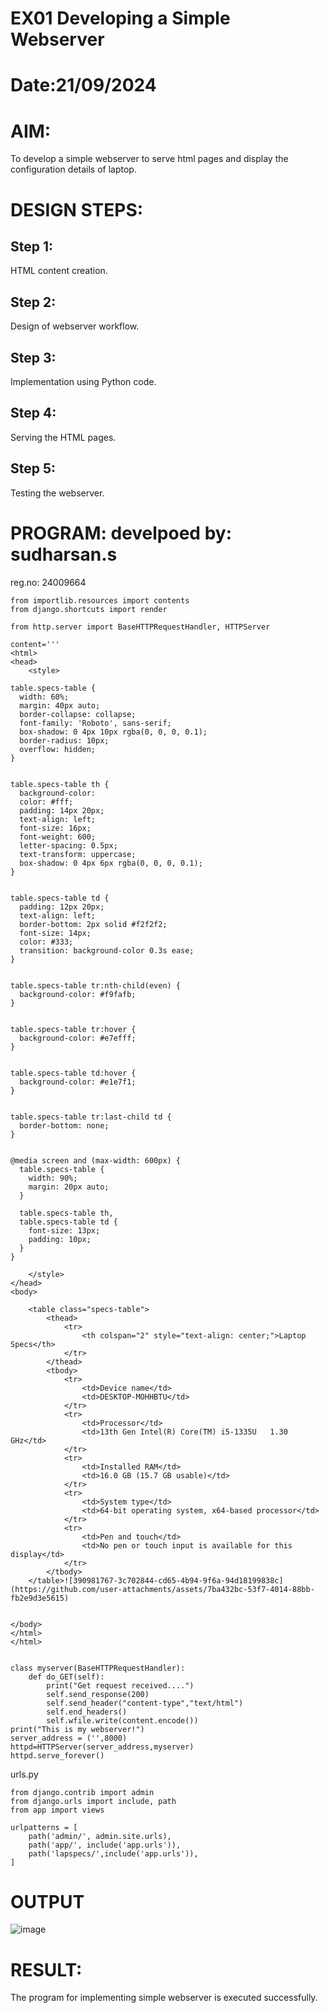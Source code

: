 # EX01 Developing a Simple Webserver

# Date:21/09/2024
# AIM:
To develop a simple webserver to serve html pages and display the configuration details of laptop.

# DESIGN STEPS:
## Step 1:
HTML content creation.

## Step 2:
Design of webserver workflow.

## Step 3:
Implementation using Python code.

## Step 4:
Serving the HTML pages.

## Step 5:
Testing the webserver.

# PROGRAM: develpoed by: sudharsan.s
reg.no: 24009664
```
from importlib.resources import contents
from django.shortcuts import render

from http.server import BaseHTTPRequestHandler, HTTPServer

content='''
<html>
<head>
    <style> 
       
table.specs-table {
  width: 60%; 
  margin: 40px auto;
  border-collapse: collapse; 
  font-family: 'Roboto', sans-serif; 
  box-shadow: 0 4px 10px rgba(0, 0, 0, 0.1); 
  border-radius: 10px; 
  overflow: hidden; 
}


table.specs-table th {
  background-color: 
  color: #fff;
  padding: 14px 20px;
  text-align: left;
  font-size: 16px;
  font-weight: 600;
  letter-spacing: 0.5px; 
  text-transform: uppercase; 
  box-shadow: 0 4px 6px rgba(0, 0, 0, 0.1);
}


table.specs-table td {
  padding: 12px 20px; 
  text-align: left;
  border-bottom: 2px solid #f2f2f2; 
  font-size: 14px;
  color: #333; 
  transition: background-color 0.3s ease; 
}


table.specs-table tr:nth-child(even) {
  background-color: #f9fafb; 
}


table.specs-table tr:hover {
  background-color: #e7efff;
}


table.specs-table td:hover {
  background-color: #e1e7f1; 
}


table.specs-table tr:last-child td {
  border-bottom: none; 
}


@media screen and (max-width: 600px) {
  table.specs-table {
    width: 90%; 
    margin: 20px auto; 
  }

  table.specs-table th, 
  table.specs-table td {
    font-size: 13px; 
    padding: 10px; 
  }
}

    </style>
</head>
<body>

    <table class="specs-table">
        <thead>
            <tr>
                <th colspan="2" style="text-align: center;">Laptop Specs</th>
            </tr>
        </thead>
        <tbody>
            <tr>
                <td>Device name</td>
                <td>DESKTOP-MOHHBTU</td>
            </tr>
            <tr>
                <td>Processor</td>
                <td>13th Gen Intel(R) Core(TM) i5-1335U   1.30 GHz</td>
            </tr>
            <tr>
                <td>Installed RAM</td>
                <td>16.0 GB (15.7 GB usable)</td>
            </tr>
            <tr>
                <td>System type</td>
                <td>64-bit operating system, x64-based processor</td>
            </tr>
            <tr>
                <td>Pen and touch</td>
                <td>No pen or touch input is available for this display</td>
            </tr>
        </tbody>
    </table>![390981767-3c702844-cd65-4b94-9f6a-94d18199838c](https://github.com/user-attachments/assets/7ba432bc-53f7-4014-88bb-fb2e9d3e5615)


</body>
</html>
</html>
```


```

class myserver(BaseHTTPRequestHandler):
    def do_GET(self):
        print("Get request received....")
        self.send_response(200)
        self.send_header("content-type","text/html")
        self.end_headers()
        self.wfile.write(content.encode()) 
print("This is my webserver!")
server_address = ('',8000)
httpd=HTTPServer(server_address,myserver)
httpd.serve_forever()
```
urls.py
```
from django.contrib import admin
from django.urls import include, path
from app import views

urlpatterns = [
    path('admin/', admin.site.urls),
    path('app/', include('app.urls')),
    path('lapspecs/',include('app.urls')),
]
```
# OUTPUT
![image](https://github.com/user-attachments/assets/7b2554f3-89d9-4ab4-8891-8595c00e61dd)

# RESULT:
The program for implementing simple webserver is executed successfully.
